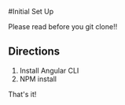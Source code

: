#Initial Set Up

Please read before you git clone!!

## Directions

1. Install Angular CLI
2. NPM install

That's it!